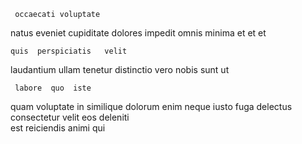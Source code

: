 <!--
title: Assimilated high-level matrices
author: Meaghan
date: 2014-11-05-1012
link: 2014-11-05-1012-assimilated-high-level-matrices
tags: [controller,IOS,JavaScript,Angularjs]
-->

     occaecati voluptate  
natus eveniet cupiditate  dolores impedit omnis minima et et
  et 
 	quis  perspiciatis   velit
laudantium  ullam tenetur distinctio vero nobis 
sunt ut   
 	 labore  quo  iste
quam   voluptate
in similique dolorum  enim    neque iusto
fuga delectus  
consectetur   velit  eos  deleniti  
est reiciendis    animi qui